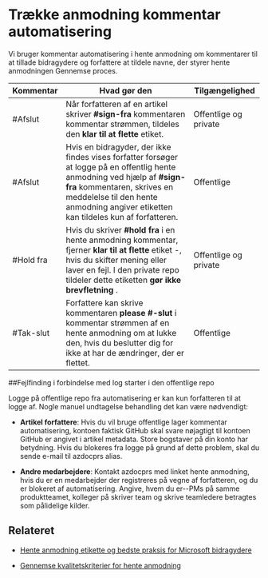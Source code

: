 # <a name="pull-request-comment-automation"></a>Trække anmodning kommentar automatisering

Vi bruger kommentar automatisering i hente anmodning om kommentarer til at tillade bidragydere og forfattere at tildele navne, der styrer hente anmodningen Gennemse proces.

| Kommentar | Hvad gør den | Tilgængelighed|
| -------- |-------------|-------------|
|#Afslut | Når forfatteren af en artikel skriver **#sign-fra** kommentaren kommentar strømmen, tildeles den **klar til at flette** etiket. | Offentlige og private|
|#Afslut | Hvis en bidragyder, der ikke findes vises forfatter forsøger at logge på en offentlig hente anmodning ved hjælp af **#sign-fra** kommentaren, skrives en meddelelse til den hente anmodning angiver etiketten kan tildeles kun af forfatteren. | Offentlige |
|#Hold fra | Hvis du skriver **#hold fra** i en hente anmodning kommentar, fjerner **klar til at flette** etiket -, hvis du skifter mening eller laver en fejl. I den private repo tildeler dette etiketten **gør ikke brevfletning** . | Offentlige og private |
| #Tak-slut | Forfattere kan skrive kommentaren **please #-slut** i kommentar strømmen af en hente anmodning om at lukke den, hvis du beslutter dig for ikke at har de ændringer, der er flettet. | Offentlige |

##<a name="troubleshooting-sign-offs-in-the-public-repo"></a>Fejlfinding i forbindelse med log starter i den offentlige repo

Logge på offentlige repo fra automatisering er kan kun forfatteren til at logge af. Nogle manuel undtagelse behandling det kan være nødvendigt:

- **Artikel forfattere**: Hvis du vil bruge offentlige lager kommentar automatisering, kontoen faktisk GitHub skal svare nøjagtigt til kontoen GitHub er angivet i artikel metadata. Store bogstaver på din konto har betydning. Hvis du blokeres fra logge på grund af dette problem, skal du sende e-mail til azdocprs alias.

- **Andre medarbejdere**: Kontakt azdocprs med linket hente anmodning, hvis du er en medarbejder der registreres på vegne af forfatteren, og du er blokeret af automatisering. Angive, hvem du er--PMs på samme produktteamet, kolleger på skriver team og skrive teamledere betragtes som pålidelige kilder.



## <a name="related"></a>Relateret

- [Hente anmodning etikette og bedste praksis for Microsoft bidragydere](contributor-guide-pull-request-etiquette.md)

- [Gennemse kvalitetskriterier for hente anmodning](contributor-guide-pr-criteria.md)
